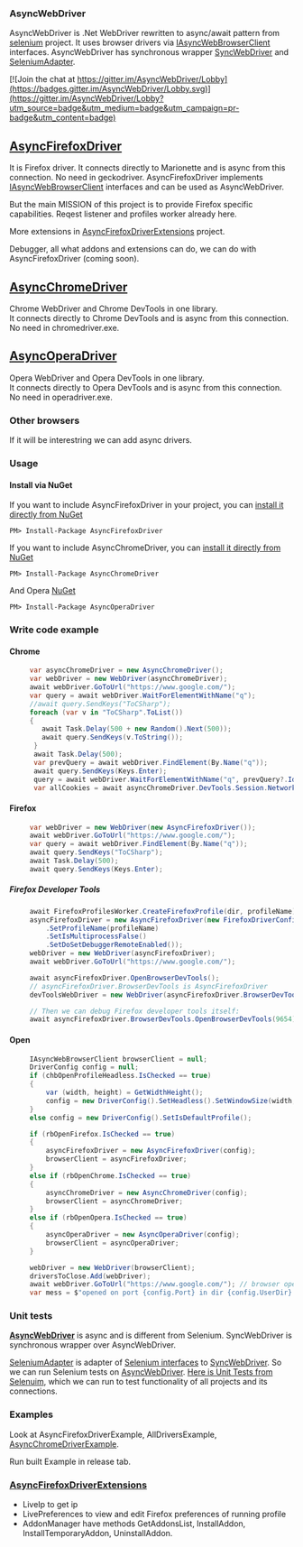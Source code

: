 ### AsyncWebDriver

AsyncWebDriver is .Net WebDriver rewritten to async/await pattern from [selenium](https://github.com/SeleniumHQ/selenium) project.
It uses browser drivers via [IAsyncWebBrowserClient](https://github.com/ToCSharp/IAsyncWebBrowserClient) interfaces.
AsyncWebDriver has synchronous wrapper [SyncWebDriver](https://github.com/ToCSharp/AsyncWebDriver/tree/master/AsyncWebDriver/SyncWrapper) and [SeleniumAdapter](https://github.com/ToCSharp/AsyncChromeDriverExamplesAndTests/tree/master/AsyncWebDriver.SeleniumAdapter).

[![Join the chat at https://gitter.im/AsyncWebDriver/Lobby](https://badges.gitter.im/AsyncWebDriver/Lobby.svg)](https://gitter.im/AsyncWebDriver/Lobby?utm_source=badge&utm_medium=badge&utm_campaign=pr-badge&utm_content=badge)

## [AsyncFirefoxDriver](https://github.com/ToCSharp/AsyncWebDriver/tree/master/AsyncFirefoxDriver)
It is Firefox driver. It connects directly to Marionette and is async from this connection. No need in geckodriver.
AsyncFirefoxDriver implements [IAsyncWebBrowserClient](https://github.com/ToCSharp/IAsyncWebBrowserClient) interfaces and can be used as AsyncWebDriver. 

But the main MISSION of this project is to provide Firefox specific capabilities.
Reqest listener and profiles worker already here.

More extensions in [AsyncFirefoxDriverExtensions](https://github.com/ToCSharp/AsyncFirefoxDriverExtensions) project.

Debugger, all what addons and extensions can do, we can do with AsyncFirefoxDriver (coming soon).

## [AsyncChromeDriver](https://github.com/ToCSharp/AsyncChromeDriver)
Chrome WebDriver and Chrome DevTools in one library.  
It connects directly to Chrome DevTools and is async from this connection. No need in chromedriver.exe.

## [AsyncOperaDriver](https://github.com/ToCSharp/AsyncOperaDriver)
Opera WebDriver and Opera DevTools in one library.  
It connects directly to Opera DevTools and is async from this connection. No need in operadriver.exe.

### Other browsers
If it will be interestring we can add async drivers.

### Usage
#### Install via NuGet

If you want to include AsyncFirefoxDriver in your project, you can [install it directly from NuGet](https://www.nuget.org/packages/AsyncFirefoxDriver/)
```
PM> Install-Package AsyncFirefoxDriver
```
If you want to include AsyncChromeDriver, you can [install it directly from NuGet](https://www.nuget.org/packages/AsyncChromeDriver/)
```
PM> Install-Package AsyncChromeDriver
```
And Opera [NuGet](https://www.nuget.org/packages/AsyncOperaDriver/)
```
PM> Install-Package AsyncOperaDriver
```
### Write code example

#### Chrome
```csharp
     var asyncChromeDriver = new AsyncChromeDriver();
     var webDriver = new WebDriver(asyncChromeDriver);
     await webDriver.GoToUrl("https://www.google.com/");
     var query = await webDriver.WaitForElementWithName("q");
     //await query.SendKeys("ToCSharp");
     foreach (var v in "ToCSharp".ToList())
     {
        await Task.Delay(500 + new Random().Next(500));
        await query.SendKeys(v.ToString());
      }
      await Task.Delay(500);
      var prevQuery = await webDriver.FindElement(By.Name("q"));
      await query.SendKeys(Keys.Enter);
      query = await webDriver.WaitForElementWithName("q", prevQuery?.Id);
      var allCookies = await asyncChromeDriver.DevTools.Session.Network.GetAllCookies(new GetAllCookiesCommand());

```

#### Firefox
```csharp
     var webDriver = new WebDriver(new AsyncFirefoxDriver());
     await webDriver.GoToUrl("https://www.google.com/");
     var query = await webDriver.FindElement(By.Name("q"));
     await query.SendKeys("ToCSharp");
     await Task.Delay(500);
     await query.SendKeys(Keys.Enter);
```
##### Firefox Developer Tools
```csharp
     await FirefoxProfilesWorker.CreateFirefoxProfile(dir, profileName);
     asyncFirefoxDriver = new AsyncFirefoxDriver(new FirefoxDriverConfig()
         .SetProfileName(profileName)
         .SetIsMultiprocessFalse()
         .SetDoSetDebuggerRemoteEnabled());
     webDriver = new WebDriver(asyncFirefoxDriver);
     await webDriver.GoToUrl("https://www.google.com/");

     await asyncFirefoxDriver.OpenBrowserDevTools();
     // asyncFirefoxDriver.BrowserDevTools is AsyncFirefoxDriver
     devToolsWebDriver = new WebDriver(asyncFirefoxDriver.BrowserDevTools);

     // Then we can debug Firefox developer tools itself: 
     await asyncFirefoxDriver.BrowserDevTools.OpenBrowserDevTools(9654);
```
#### Open
```csharp
     IAsyncWebBrowserClient browserClient = null;
     DriverConfig config = null;
     if (chbOpenProfileHeadless.IsChecked == true)
     {
         var (width, height) = GetWidthHeight();
         config = new DriverConfig().SetHeadless().SetWindowSize(width, height).SetIsDefaultProfile();
     }
     else config = new DriverConfig().SetIsDefaultProfile();

     if (rbOpenFirefox.IsChecked == true)
     {
         asyncFirefoxDriver = new AsyncFirefoxDriver(config);
         browserClient = asyncFirefoxDriver;
     }
     else if (rbOpenChrome.IsChecked == true)
     {
         asyncChromeDriver = new AsyncChromeDriver(config);
         browserClient = asyncChromeDriver;
     }
     else if (rbOpenOpera.IsChecked == true)
     {
         asyncOperaDriver = new AsyncOperaDriver(config);
         browserClient = asyncOperaDriver;
     }

     webDriver = new WebDriver(browserClient);
     driversToClose.Add(webDriver);
     await webDriver.GoToUrl("https://www.google.com/"); // browser opens here
     var mess = $"opened on port {config.Port} in dir {config.UserDir} \nWhen close, dir will NOT be DELETED";
```
### Unit tests
**[AsyncWebDriver](https://github.com/ToCSharp/AsyncWebDriver)** is async and is different from Selenium. SyncWebDriver is synchronous wrapper over AsyncWebDriver.

[SeleniumAdapter](https://github.com/ToCSharp/AsyncChromeDriverExamplesAndTests/tree/master/AsyncWebDriver.SeleniumAdapter) is adapter of [Selenium interfaces](https://github.com/ToCSharp/AsyncChromeDriverExamplesAndTests/tree/master/AsyncWebDriver.SeleniumAdapter/Selenium) to [SyncWebDriver](https://github.com/ToCSharp/AsyncWebDriver/tree/master/AsyncWebDriver/SyncWrapper). So we can run Selenium tests on [AsyncWebDriver](https://github.com/ToCSharp/AsyncWebDriver). [Here is Unit Tests from Selenuim](https://github.com/ToCSharp/AsyncChromeDriverExamplesAndTests/tree/master/AsyncWebDriver.SeleniumAdapter.Common.Tests), which we can run to test functionality of all projects and its connections.


### Examples
Look at AsyncFirefoxDriverExample, AllDriversExample, [AsyncChromeDriverExample](https://github.com/ToCSharp/AsyncChromeDriver/tree/master/AsyncChromeDriverExample).

Run built Example in release tab.

### [AsyncFirefoxDriverExtensions](https://github.com/ToCSharp/AsyncFirefoxDriverExtensions)
* LiveIp to get ip
* LivePreferences to view and edit Firefox preferences of running profile
* AddonManager have methods GetAddonsList, InstallAddon, InstallTemporaryAddon, UninstallAddon.

